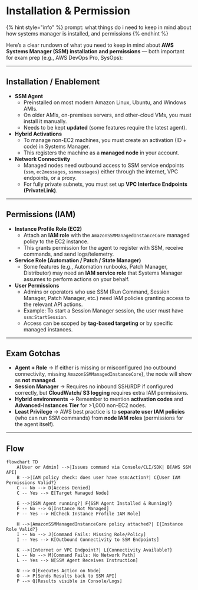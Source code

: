 # Installation & Permission

{% hint style="info" %}
prompt: what things do i need to keep in mind about how systems manager is installed, and permissions
{% endhint %}

Here’s a clear rundown of what you need to keep in mind about **AWS Systems Manager (SSM) installation and permissions** — both important for exam prep (e.g., AWS DevOps Pro, SysOps):

***

## Installation / Enablement

* **SSM Agent**
  * Preinstalled on most modern Amazon Linux, Ubuntu, and Windows AMIs.
  * On older AMIs, on-premises servers, and other-cloud VMs, you must install it manually.
  * Needs to be kept **updated** (some features require the latest agent).
* **Hybrid Activations**
  * To manage non-EC2 machines, you must create an activation (ID + code) in Systems Manager.
  * This registers the machine as a **managed node** in your account.
* **Network Connectivity**
  * Managed nodes need outbound access to SSM service endpoints (`ssm`, `ec2messages`, `ssmmessages`) either through the internet, VPC endpoints, or a proxy.
  * For fully private subnets, you must set up **VPC Interface Endpoints (PrivateLink)**.

***

## Permissions (IAM)

* **Instance Profile Role (EC2)**
  * Attach an **IAM role** with the `AmazonSSMManagedInstanceCore` managed policy to the EC2 instance.
  * This grants permission for the agent to register with SSM, receive commands, and send logs/telemetry.
* **Service Role (Automation / Patch / State Manager)**
  * Some features (e.g., Automation runbooks, Patch Manager, Distributor) may need an **IAM service role** that Systems Manager assumes to perform actions on your behalf.
* **User Permissions**
  * Admins or operators who use SSM (Run Command, Session Manager, Patch Manager, etc.) need IAM policies granting access to the relevant API actions.
  * Example: To start a Session Manager session, the user must have `ssm:StartSession`.
  * Access can be scoped by **tag-based targeting** or by specific managed instances.

***

## Exam Gotchas

* **Agent + Role** → If either is missing or misconfigured (no outbound connectivity, missing `AmazonSSMManagedInstanceCore`), the node will show as **not managed**.
* **Session Manager** → Requires no inbound SSH/RDP if configured correctly, but **CloudWatch/ S3 logging** requires extra IAM permissions.
* **Hybrid environments** → Remember to mention **activation codes** and **Advanced-Instances Tier** for >1,000 non-EC2 nodes.
* **Least Privilege** → AWS best practice is to **separate user IAM policies** (who can run SSM commands) from **node IAM roles** (permissions for the agent itself).

***

## Flow

```mermaid
flowchart TD
    A[User or Admin] -->|Issues command via Console/CLI/SDK| B[AWS SSM API]
    B -->|IAM policy check: does user have ssm:Action?| C{User IAM Permissions Valid?}
    C -- No --> D[Access Denied]
    C -- Yes --> E[Target Managed Node]
    
    E -->|SSM Agent running?| F{SSM Agent Installed & Running?}
    F -- No --> G[Instance Not Managed]
    F -- Yes --> H[Check Instance Profile IAM Role]
    
    H -->|AmazonSSMManagedInstanceCore policy attached?| I{Instance Role Valid?}
    I -- No --> J[Command Fails: Missing Role/Policy]
    I -- Yes --> K[Outbound Connectivity to SSM Endpoints]
    
    K -->|Internet or VPC Endpoint?| L{Connectivity Available?}
    L -- No --> M[Command Fails: No Network Path]
    L -- Yes --> N[SSM Agent Receives Instruction]
    
    N --> O[Executes Action on Node]
    O --> P[Sends Results back to SSM API]
    P --> Q[Results visible in Console/Logs]

```
